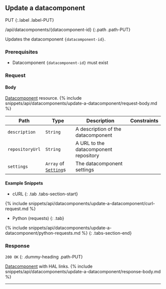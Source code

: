 ## Update a datacomponent

PUT
{:.label .label-PUT}

/api/datacomponents/{datacomponent-id}
{:.path .path-PUT}

Updates the datacomponent `{datacomponent-id}`.

### Prerequisites
- Datacomponent `{datacomponent-id}` must exist

### Request
#### Body
[Datacomponent](#datacomponent) resource.
{% include snippets/api/datacomponents/update-a-datacomponent/request-body.md %}

Path | Type | Description | Constraints
---- | ---- | ----------- | -----------
`description` | `String` | A description of the datacomponent |
`repositoryUrl` | `String` | A URL to the datacomponent repository | 
`settings` | `Array` of [`Setting`](#setting)s | The datacomponent settings |

#### Example Snippets
- cURL
{: .tab .tabs-section-start}

{% include snippets/api/datacomponents/update-a-datacomponent/curl-request.md %}

- Python (requests)
{: .tab}

{% include snippets/api/datacomponents/update-a-datacomponent/python-requests.md %}
{: .tabs-section-end}

### Response
`200 OK`
{: .dummy-heading .path-PUT}

[Datacomponent](#datacomponent) with HAL links.
{% include snippets/api/datacomponents/update-a-datacomponent/response-body.md %}

---
